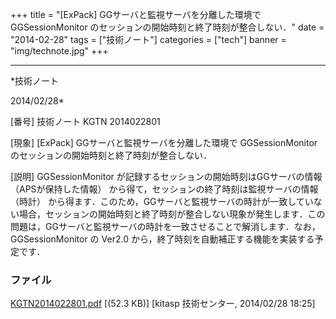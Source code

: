 ﻿+++
title = "[ExPack] GGサーバと監視サーバを分離した環境で GGSessionMonitor のセッションの開始時刻と終了時刻が整合しない．"
date = "2014-02-28"
tags = ["技術ノート"]
categories = ["tech"]
banner = "img/technote.jpg"
+++

-----------------------------------------------------------------------------------------------------------------------------

*技術ノート

2014/02/28*


[番号]
技術ノート KGTN 2014022801

[現象]
[ExPack] GGサーバと監視サーバを分離した環境で GGSessionMonitor
のセッションの開始時刻と終了時刻が整合しない．

[説明]
GGSessionMonitor が記録するセッションの開始時刻はGGサーバの情報
（APSが保持した情報） から得て，セッションの終了時刻は監視サーバの情報
（時計）
から得ます．このため，GGサーバと監視サーバの時計が一致していない場合，セッションの開始時刻と終了時刻が整合しない現象が発生します．この問題は，GGサーバと監視サーバの時計を一致させることで解消します．なお，
GGSessionMonitor の Ver2.0
から，終了時刻を自動補正する機能を実装する予定です．


### ファイル

 
 


[KGTN2014022801.pdf](http://techreport.kitasp.net/attachments/download/1598/KGTN2014022801.pdf)
 [(52.3 KB)] [kitasp 技術センター, 2014/02/28
18:25]


 


 

